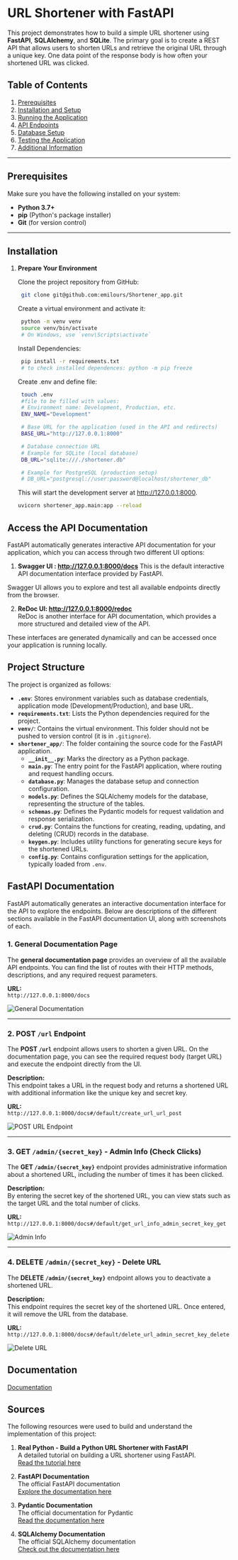 
# URL Shortener with FastAPI

This project demonstrates how to build a simple URL shortener using **FastAPI**, **SQLAlchemy**, and **SQLite**. The primary goal is to create a REST API that allows users to shorten URLs and retrieve the original URL through a unique key. One data point of the response body is how often your shortened URL was clicked.

## Table of Contents

1. [Prerequisites](#prerequisites)
2. [Installation and Setup](#installation-and-setup)
3. [Running the Application](#running-the-application)
4. [API Endpoints](#api-endpoints)
5. [Database Setup](#database-setup)
6. [Testing the Application](#testing-the-application)
7. [Additional Information](#additional-information)

---


## Prerequisites
Make sure you have the following installed on your system:
- **Python 3.7+**
- **pip** (Python's package installer)
- **Git** (for version control)

---
## Installation

1. **Prepare Your Environment**  

   Clone the project repository from GitHub:

   ```bash
    git clone git@github.com:emilours/Shortener_app.git
    ```

    Create a virtual environment and activate it:

   ```bash
    python -m venv venv
    source venv/bin/activate 
    # On Windows, use `venv\Scripts\activate`

    ```

    Install Dependencies:

   ```bash
    pip install -r requirements.txt
    # to check installed dependences: python -m pip freeze 
    ```

    Create .env and  define file:

   ```bash
    touch .env
    #file to be filled with values:
    # Environment name: Development, Production, etc.
    ENV_NAME="Development"

    # Base URL for the application (used in the API and redirects)
    BASE_URL="http://127.0.0.1:8000"

    # Database connection URL
    # Example for SQLite (local database)
    DB_URL="sqlite:///./shortener.db"

    # Example for PostgreSQL (production setup)
    # DB_URL="postgresql://user:password@localhost/shortener_db"

    ```

    This will start the development server at http://127.0.0.1:8000.

    ```bash
    uvicorn shortener_app.main:app --reload
    ```

## Access the API Documentation

FastAPI automatically generates interactive API documentation for your application, which you can access through two different UI options:

1. **Swagger UI : http://127.0.0.1:8000/docs**
  This is the default interactive API documentation interface provided by FastAPI.

Swagger UI allows you to explore and test all available endpoints directly from the browser.

2. **ReDoc UI: http://127.0.0.1:8000/redoc**  
ReDoc is another interface for API documentation, which provides a more structured and detailed view of the API.

These interfaces are generated dynamically and can be accessed once your application is running locally.

## Project Structure

The project is organized as follows:


- **`.env`**: Stores environment variables such as database credentials, application mode (Development/Production), and base URL.
- **`requirements.txt`**: Lists the Python dependencies required for the project.
- **`venv/`**: Contains the virtual environment. This folder should not be pushed to version control (it is in `.gitignore`).
- **`shortener_app/`**: The folder containing the source code for the FastAPI application.
  - **`__init__.py`**: Marks the directory as a Python package.
  - **`main.py`**: The entry point for the FastAPI application, where routing and request handling occurs.
  - **`database.py`**: Manages the database setup and connection configuration.
  - **`models.py`**: Defines the SQLAlchemy models for the database, representing the structure of the tables.
  - **`schemas.py`**: Defines the Pydantic models for request validation and response serialization.
  - **`crud.py`**: Contains the functions for creating, reading, updating, and deleting (CRUD) records in the database.
  - **`keygen.py`**: Includes utility functions for generating secure keys for the shortened URLs.
  - **`config.py`**: Contains configuration settings for the application, typically loaded from `.env`.

## FastAPI Documentation

FastAPI automatically generates an interactive documentation interface for the API to explore the endpoints. Below are descriptions of the different sections available in the FastAPI documentation UI, along with screenshots of each.

### 1. General Documentation Page

The **general documentation page** provides an overview of all the available API endpoints. You can find the list of routes with their HTTP methods, descriptions, and any required request parameters.

**URL:**  
`http://127.0.0.1:8000/docs`

![General Documentation](assets/DocsView.png)

---

### 2. POST `/url` Endpoint

The **POST `/url`** endpoint allows users to shorten a given URL. On the documentation page, you can see the required request body (target URL) and execute the endpoint directly from the UI.

**Description:**  
This endpoint takes a URL in the request body and returns a shortened URL with additional information like the unique key and secret key.

**URL:**  
`http://127.0.0.1:8000/docs#/default/create_url_url_post`

![POST URL Endpoint](assets/POST.png)

---

### 3. GET `/admin/{secret_key}` - Admin Info (Check Clicks)

The **GET `/admin/{secret_key}`** endpoint provides administrative information about a shortened URL, including the number of times it has been clicked.

**Description:**  
By entering the secret key of the shortened URL, you can view stats such as the target URL and the total number of clicks.

**URL:**  
`http://127.0.0.1:8000/docs#/default/get_url_info_admin_secret_key_get`

![Admin Info](assets/ClickInfo.png)

---

### 4. DELETE `/admin/{secret_key}` - Delete URL

The **DELETE `/admin/{secret_key}`** endpoint allows you to deactivate a shortened URL.

**Description:**  
This endpoint requires the secret key of the shortened URL. Once entered, it will remove the URL from the database.

**URL:**  
`http://127.0.0.1:8000/docs#/default/delete_url_admin_secret_key_delete`

![Delete URL](assets/DeactivateURL.png)


## Documentation

[Documentation](https://linktodocumentation)

## Sources

The following resources were used to build and understand the implementation of this project:

1. **Real Python - Build a Python URL Shortener with FastAPI**  
   A detailed tutorial on building a URL shortener using FastAPI.  
   [Read the tutorial here](https://realpython.com/build-a-python-url-shortener-with-fastapi/)

2. **FastAPI Documentation**  
   The official FastAPI documentation  
   [Explore the documentation here](https://fastapi.tiangolo.com/)

3. **Pydantic Documentation**  
   The official documentation for Pydantic  
   [Read the documentation here](https://docs.pydantic.dev/)

4. **SQLAlchemy Documentation**  
   The official SQLAlchemy documentation  
   [Check out the documentation here](https://www.sqlalchemy.org/)
